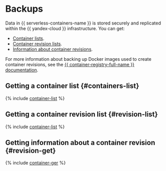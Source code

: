 # Backups

Data in {{ serverless-containers-name }} is stored securely and replicated within the {{ yandex-cloud }} infrastructure. You can get:

* [Container lists](#containers-list).
* [Container revision lists](#revision-list).
* [Information about container revisions](#revision-get).

For more information about backing up Docker images used to create container revisions, see the [{{ container-registry-full-name }} documentation](../../container-registry/concepts/backup.md).

## Getting a container list {#containers-list}

{% include [container-list](../../_includes/serverless-containers/container-list.md) %}

## Getting a container revision list {#revision-list}

{% include [container-list](../../_includes/serverless-containers/revision-list.md) %}

## Getting information about a container revision {#revision-get}

{% include [container-ger](../../_includes/serverless-containers/revision-get.md) %}

